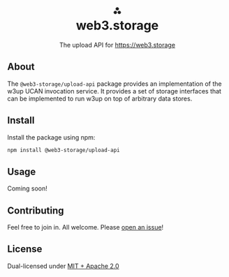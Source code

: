 <h1 align="center">⁂<br/>web3.storage</h1>
<p align="center">The upload API for <a href="https://web3.storage">https://web3.storage</a></p>

## About

The `@web3-storage/upload-api` package provides an implementation of the w3up
UCAN invocation service. It provides a set of storage interfaces that can
be implemented to run w3up on top of arbitrary data stores.

## Install

Install the package using npm:
```bash
npm install @web3-storage/upload-api
```

## Usage

Coming soon!

## Contributing

Feel free to join in. All welcome. Please [open an issue](https://github.com/storacha/w3up/issues)!

## License

Dual-licensed under [MIT + Apache 2.0](https://github.com/storacha/w3up/blob/main/license.md)
